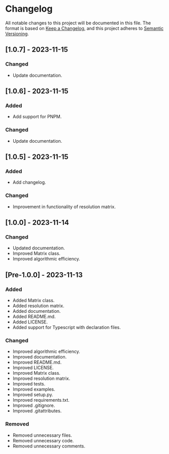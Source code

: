 # Changelog

All notable changes to this project will be documented in this file. The format is based on [Keep a Changelog](https://keepachangelog.com/en/1.0.0/),
and this project adheres to [Semantic Versioning](https://semver.org/spec/v2.0.0.html).

## [1.0.7] - 2023-11-15

### Changed
- Update documentation.

## [1.0.6] - 2023-11-15

### Added
- Add support for PNPM.

### Changed
- Update documentation.

## [1.0.5] - 2023-11-15

### Added
- Add changelog.

### Changed
- Improvement in functionality of resolution matrix.

## [1.0.0] - 2023-11-14

### Changed
- Updated documentation.
- Improved Matrix class.
- Improved algorithmic efficiency.

## [Pre-1.0.0] - 2023-11-13

### Added
- Added Matrix class.
- Added resolution matrix.
- Added documentation.
- Added README.md.
- Added LICENSE.
- Added support for Typescript with declaration files.

### Changed
- Improved algorithmic efficiency.
- Improved documentation.
- Improved README.md.
- Improved LICENSE.
- Improved Matrix class.
- Improved resolution matrix.
- Improved tests.
- Improved examples.
- Improved setup.py.
- Improved requirements.txt.
- Improved .gitignore.
- Improved .gitattributes.

### Removed
- Removed unnecessary files.
- Removed unnecessary code.
- Removed unnecessary comments.
